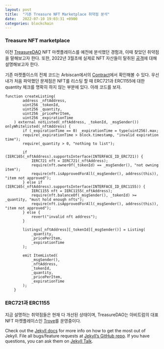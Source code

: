 ```yaml
---
layout: post
title:  "기존 Treasure NFT Marketplace 취약점 분석"
date:   2022-07-10 19:03:31 +0900
categories: blockchain
---
```


### Treasure NFT marketplace

이전 [TreasureDAO] NFT 마켓플레이스를 예전에 분석했던 경험과, 이때 찾았던 취약점을 말해보고자 한다. 또한, 2022년 3월초에 실제로 NFT 자산들이 탈취된 [공격]에 대해 설명해보고자 한다. 

기존 마켓플이스의 전체 코드는 Arbiscan에서의 [Contract]에서 확인해볼 수 있다. 우선 내가 처음 파악했던 문제점은 NFT를 리스팅 할 때 ERC721과 ERC1155에 대한 quantity 체크를 명확히 하지 않는 부분에 있다. 아래 코드를 보자. 


```solidity
function createListing(
        address _nftAddress,
        uint256 _tokenId,
        uint256 _quantity,
        uint256 _pricePerItem,
        uint256 _expirationTime
    ) external notListed(_nftAddress, _tokenId, _msgSender()) onlyWhitelisted(_nftAddress) {
        if (_expirationTime == 0) _expirationTime = type(uint256).max;
        require(_expirationTime > block.timestamp, "invalid expiration time");
        require(_quantity > 0, "nothing to list");

        if (IERC165(_nftAddress).supportsInterface(INTERFACE_ID_ERC721)) {
            IERC721 nft = IERC721(_nftAddress);
            require(nft.ownerOf(_tokenId) == _msgSender(), "not owning item");
            require(nft.isApprovedForAll(_msgSender(), address(this)), "item not approved");
        } else if (IERC165(_nftAddress).supportsInterface(INTERFACE_ID_ERC1155)) {
            IERC1155 nft = IERC1155(_nftAddress);
            require(nft.balanceOf(_msgSender(), _tokenId) >= _quantity, "must hold enough nfts");
            require(nft.isApprovedForAll(_msgSender(), address(this)), "item not approved");
        } else {
            revert("invalid nft address");
        }

        listings[_nftAddress][_tokenId][_msgSender()] = Listing(
            _quantity,
            _pricePerItem,
            _expirationTime
        );

        emit ItemListed(
            _msgSender(),
            _nftAddress,
            _tokenId,
            _quantity,
            _pricePerItem,
            _expirationTime
        );
    }
```
### ERC721과 ERC1155 


지금 설명하는 취약점들은 현재 다 개선된 상태이며, TreasureDAO는 아비트럼의 대표 NFT 마켓플레이스인 [Trove]를 운영중이다.  


Check out the [Jekyll docs][jekyll-docs] for more info on how to get the most out of Jekyll. File all bugs/feature requests at [Jekyll’s GitHub repo][jekyll-gh]. If you have questions, you can ask them on [Jekyll Talk][jekyll-talk].

[jekyll-docs]: https://jekyllrb.com/docs/home
[jekyll-gh]:   https://github.com/jekyll/jekyll
[jekyll-talk]: https://talk.jekyllrb.com/

[TreasureDAO]: https://treasure.lol/
[Trove]:   https://trove.treasure.lol 
[Contract]: https://arbiscan.io/address/0x812cda2181ed7c45a35a691e0c85e231d218e273#code
[공격]:https://news.bitcoin.com/attacker-hacks-arbitrums-treasure-dao-for-over-100-nfts-by-leveraging-marketplace-exploit/
[Discussion]: https://github.com/TreasureProject/treasure-marketplace/discussions/162
